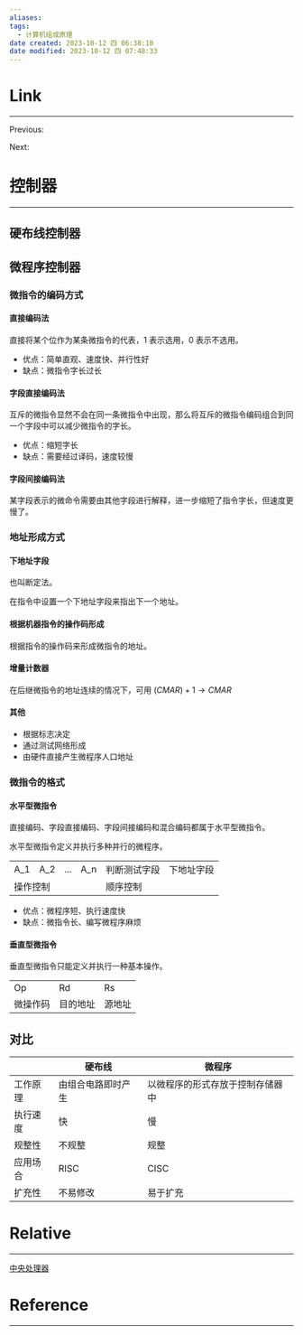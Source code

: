 ```yaml
---
aliases:
tags:
  - 计算机组成原理
date created: 2023-10-12 四 06:38:10
date modified: 2023-10-12 四 07:48:33
---
```


# Link

---

Previous:

Next:

# 控制器

---

## 硬布线控制器

## 微程序控制器

### 微指令的编码方式

#### 直接编码法

直接将某个位作为某条微指令的代表，1 表示选用，0 表示不选用。

- 优点：简单直观、速度快、并行性好
- 缺点：微指令字长过长

#### 字段直接编码法

互斥的微指令显然不会在同一条微指令中出现，那么将互斥的微指令编码组合到同一个字段中可以减少微指令的字长。

- 优点：缩短字长
- 缺点：需要经过译码，速度较慢

#### 字段间接编码法

某字段表示的微命令需要由其他字段进行解释，进一步缩短了指令字长，但速度更慢了。

### 地址形成方式

#### 下地址字段

也叫断定法。

在指令中设置一个下地址字段来指出下一个地址。

#### 根据机器指令的操作码形成

根据指令的操作码来形成微指令的地址。

#### 增量计数器

在后继微指令的地址连续的情况下，可用 $(CMAR)+1\rightarrow CMAR$

#### 其他

- 根据标志决定
- 通过测试网络形成
- 由硬件直接产生微程序人口地址

### 微指令的格式

#### 水平型微指令

直接编码、字段直接编码、字段间接编码和混合编码都属于水平型微指令。

水平型微指令定义并执行多种并行的微程序。

<table>
 <tr>
  <td>A_1</td><td>A_2</td><td>...</td><td>A_n</td><td>判断测试字段</td><td>下地址字段</td>
 </tr>
 <tr>
  <td colspan=4>操作控制</td><td colspan=2>顺序控制</td>
 </tr>
</table>

- 优点：微程序短、执行速度快
- 缺点：微指令长、编写微程序麻烦

#### 垂直型微指令

垂直型微指令只能定义并执行一种基本操作。

<table>
 <tr>
  <td>Op</td><td>Rd</td><td>Rs</td>
 </tr>
 <tr>
  <td>微操作码</td><td>目的地址</td><td>源地址</td>
 </tr>
</table>

## 对比

|          | 硬布线             | 微程序                           |
| -------- | ------------------ | -------------------------------- |
| 工作原理 | 由组合电路即时产生 | 以微程序的形式存放于控制存储器中 |
| 执行速度 | 快                 | 慢                               |
| 规整性   | 不规整             | 规整                             |
| 应用场合 | RISC               | CISC                             |
| 扩充性   | 不易修改           | 易于扩充                         |

# Relative

---

[中央处理器](中央处理器.md)

# Reference

---
